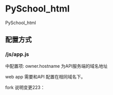 # PySchool_htmlPySchool_html## 配置方式### /js/app.js中配置项: owner.hostname 为API服务端的域名地址web app 需要和API 配置在相同域名下。fork 说明变更223：